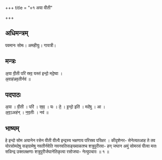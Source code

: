 +++
title = "०१ अया वीती"

+++
## अधिमन्त्रम्
पवमानः सोमः। अमहीयुः। गायत्री।

## मन्त्रः
अ॒या वी॒ती परि॑ स्रव॒ यस्त॑ इन्दो॒ मदे॒ष्वा ।  
अ॒वाह॑न्नव॒तीर्नव॑ ॥

## पदपाठः
अ॒या । वी॒ती । परि॑ । स्र॒व॒ । यः । ते॒ । इ॒न्दो॒ इति॑ । मदे॑षु । आ ।  
अ॒व॒ऽअह॑न् । न॒व॒तीः । नव॑ ॥

## भाष्यम्
हे इन्दो सोम अयानेन रसेन वीती वीत्यै इन्द्रस्य भक्षणाय परिस्रव परिक्षर । कीदृशेनर- सेनेत्यतआह ते तव योरसोमदेषु सङ्ग्रामेषु नवतीर्नवेति नवनवतिसङ्ख्याकाश्च शत्रुपुरीरवा- हन् जघान अमुं सोमरसं पीत्वा मत्तः सन्निन्द्र उक्तलक्षणाः शत्रुपुरीर्जघानेतिकृत्वा रसोजघा- नेत्युपचारः ॥ १ ॥